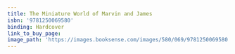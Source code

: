```yaml
---
title: The Miniature World of Marvin and James
isbn: '9781250069580'
binding: Hardcover
link_to_buy_page:
image_path: 'https://images.booksense.com/images/580/069/9781250069580.jpg'
---
```


